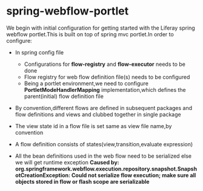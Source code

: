 # spring-webflow-portlet

We begin with initial configuration for getting started with the Liferay spring webflow portlet.This
is built on top of spring mvc portlet.In order to configure:

- In spring config file
	- Configurations for **flow-registry** and **flow-executor** needs to be done
	- Flow registry for web flow definition file(s) needs to be configured
	- Being a portlet environment,we need to configure **PortletModeHandlerMapping**
	  implementation,which defines the parent(initial) flow definition file
	  
- By convention,different flows are defined in subsequent packages and flow definitions and
  views and clubbed together in single package
- The view state id in a flow file is set same as view file name,by convention
- A flow definition consists of states(view,transition,evaluate expression)
- All the bean definitions used in the web flow need to be serialized else we will get runtime exception
  **Caused by: org.springframework.webflow.execution.repository.snapshot.SnapshotCreationException: Could not serialize flow execution;
  make sure all objects stored in flow or flash scope are serializable**
  
 